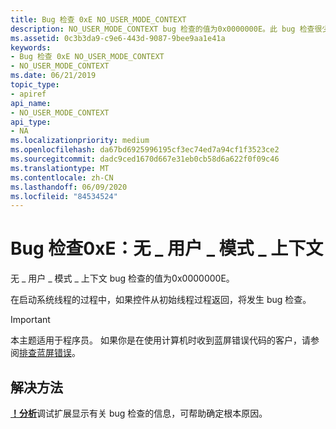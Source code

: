 ```yaml
---
title: Bug 检查 0xE NO_USER_MODE_CONTEXT
description: NO_USER_MODE_CONTEXT bug 检查的值为0x0000000E。此 bug 检查很少出现。
ms.assetid: 0c3b3da9-c9e6-443d-9087-9bee9aa1e41a
keywords:
- Bug 检查 0xE NO_USER_MODE_CONTEXT
- NO_USER_MODE_CONTEXT
ms.date: 06/21/2019
topic_type:
- apiref
api_name:
- NO_USER_MODE_CONTEXT
api_type:
- NA
ms.localizationpriority: medium
ms.openlocfilehash: da67bd6925996195cf3ec74ed7a94cf1f3523ce2
ms.sourcegitcommit: dadc9ced1670d667e31eb0cb58d6a622f0f09c46
ms.translationtype: MT
ms.contentlocale: zh-CN
ms.lasthandoff: 06/09/2020
ms.locfileid: "84534524"
---
```

# <a name="bug-check-0xe-no_user_mode_context"></a>Bug 检查0xE：无 \_ 用户 \_ 模式 \_ 上下文

无 \_ 用户 \_ 模式 \_ 上下文 bug 检查的值为0x0000000E。

在启动系统线程的过程中，如果控件从初始线程过程返回，将发生 bug 检查。

> [!IMPORTANT]
> 本主题适用于程序员。 如果你是在使用计算机时收到蓝屏错误代码的客户，请参阅[排查蓝屏错误](https://www.windows.com/stopcode)。

## <a name="resolution"></a>解决方法
[**！分析**](-analyze.md)调试扩展显示有关 bug 检查的信息，可帮助确定根本原因。
